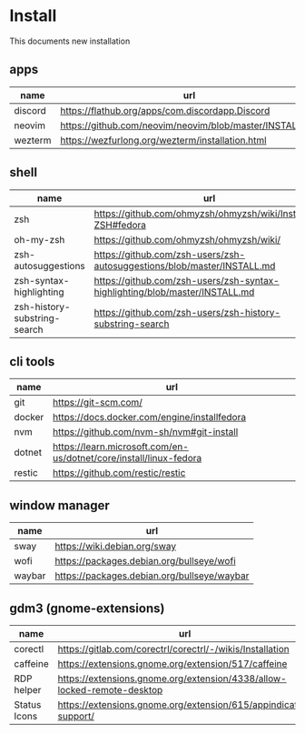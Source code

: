# Install

This documents new installation

## apps

| name    | url                                                     |
| ------- | ------------------------------------------------------- |
| discord | https://flathub.org/apps/com.discordapp.Discord         |
| neovim  | https://github.com/neovim/neovim/blob/master/INSTALL.md |
| wezterm | https://wezfurlong.org/wezterm/installation.html        |

## shell

| name                         | url                                                                         |
| ---------------------------- | --------------------------------------------------------------------------- |
| zsh                          | https://github.com/ohmyzsh/ohmyzsh/wiki/Installing-ZSH#fedora               |
| oh-my-zsh                    | https://github.com/ohmyzsh/ohmyzsh/wiki/                                    |
| zsh-autosuggestions          | https://github.com/zsh-users/zsh-autosuggestions/blob/master/INSTALL.md     |
| zsh-syntax-highlighting      | https://github.com/zsh-users/zsh-syntax-highlighting/blob/master/INSTALL.md |
| zsh-history-substring-search | https://github.com/zsh-users/zsh-history-substring-search                   |

## cli tools

| name   | url                                                                |
| ------ | ------------------------------------------------------------------ |
| git    | https://git-scm.com/                                               |
| docker | https://docs.docker.com/engine/installfedora                       |
| nvm    | https://github.com/nvm-sh/nvm#git-install                          |
| dotnet | https://learn.microsoft.com/en-us/dotnet/core/install/linux-fedora |
| restic | https://github.com/restic/restic                                   |

## window manager

| name   | url                                         |
| ------ | ------------------------------------------- |
| sway   | https://wiki.debian.org/sway                |
| wofi   | https://packages.debian.org/bullseye/wofi   |
| waybar | https://packages.debian.org/bullseye/waybar |

## gdm3 (gnome-extensions)

| name         | url                                                                     |
| ------------ | ----------------------------------------------------------------------- |
| corectl      | https://gitlab.com/corectrl/corectrl/-/wikis/Installation               |
| caffeine     | https://extensions.gnome.org/extension/517/caffeine                     |
| RDP helper   | https://extensions.gnome.org/extension/4338/allow-locked-remote-desktop |
| Status Icons | https://extensions.gnome.org/extension/615/appindicator-support/        |
